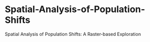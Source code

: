 # Spatial-Analysis-of-Population-Shifts
Spatial Analysis of Population Shifts: A Raster-based Exploration
